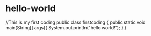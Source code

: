 # hello-world

//This is my first coding
public class firstcoding {
  public static void main(String[] args){
    System.out.println("hello world!");
  }
}

